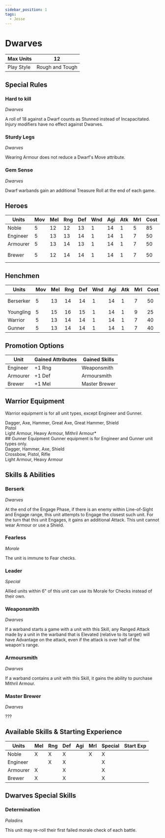 ```yaml
---
sidebar_position: 1
tags:
  - Jesse
---
```

# Dwarves

<!--
Gold Spendable: 1335
-->

| Max Units  | 12              |
| ---------- | --------------- |
| Play Style | Rough and Tough |
## Special Rules

### Hard to kill
*Dwarves*

A roll of 18 against a Dwarf counts as Stunned instead of Incapacitated. Injury modifiers have no effect against Dwarves.

### Sturdy Legs
*Dwarves*

Wearing Armour does not reduce a Dwarf's Move attribute.

### Gem Sense
*Dwarves*

Dwarf warbands gain an additional Treasure Roll at the end of each game.
## Heroes
| Units    | Mov | Mel | Rng | Def | Wnd | Agi | Atk | Mrl | Cost | Abilities     | Cap |
| -------- | --- | --- | --- | --- | --- | --- | --- | --- | ---- | ------------- | --- |
| Noble    | 5   | 12  | 12  | 13  | 1   | 14  | 1   | 5   | 85   | Leader        | 1   |
| Engineer | 5   | 13  | 13  | 14  | 1   | 14  | 1   | 7   | 50   | Weaponsmith   | -   |
| Armourer | 5   | 13  | 14  | 13  | 1   | 14  | 1   | 7   | 50   | Armoursmith   | -   |
| Brewer   | 5   | 12  | 14  | 14  | 1   | 14  | 1   | 7   | 50   | Master Brewer | -   |

## Henchmen
| Units     | Mov | Mel | Rng | Def | Wnd | Agi | Atk | Mrl | Cost | Abilities         | Cap |
| --------- | --- | --- | --- | --- | --- | --- | --- | --- | ---- | ----------------- | --- |
| Berserker | 5   | 13  | 14  | 14  | 1   | 14  | 1   | 7   | 50   | Berserk, Fearless | 2   |
| Youngling | 5   | 15  | 16  | 15  | 1   | 14  | 1   | 9   | 25   |                   | -   |
| Warrior   | 5   | 13  | 14  | 14  | 1   | 14  | 1   | 7   | 40   |                   | -   |
| Gunner    | 5   | 13  | 14  | 14  | 1   | 14  | 1   | 7   | 40   |                   | 4   |

## Promotion Options

| Unit     | Gained Attributes | Gained Skills |
| -------- | ----------------- | ------------- |
| Engineer | +1 Rng            | Weaponsmith   |
| Armourer | +1 Def            | Armoursmith   |
| Brewer   | +1 Mel            | Master Brewer |

## Warrior Equipment
Warrior equipment is for all unit types, except Engineer and Gunner.

<div name='melee-weapons'>
Dagger, Axe, Hammer, Great Axe, Great Hammer, Shield
</div>
<div name='ranged-weapons'>
Pistol
</div>
<div name='armour'>
Light Armour, Heavy Armour, Mithril Armour*
</div>
## Gunner Equipment
Gunner equipment is for Engineer and Gunner unit types only.

<div name='melee-weapons'>
Dagger, Hammer, Axe, Shield
</div>
<div name='ranged-weapons'>
Crossbow, Pistol, Rifle
</div>
<div name='armour'>
Light Armour, Heavy Armour
</div>


## Skills & Abilities 
### Berserk
*Dwarves*

At the end of the Engage Phase, if there is an enemy within Line-of-Sight and Engage range, this unit attempts to Engage the closest such unit. For the turn that this unit Engages, it gains an additional Attack. This unit cannot wear Armour or use a Shield.

### Fearless
*Morale*

The unit is immune to Fear checks.
### Leader
*Special*

Allied units within 6" of this unit can use its Morale for Checks instead of their own.

### Weaponsmith
*Dwarves*

If a warband starts a game with a unit with this Skill, any Ranged Attack made by a unit in the warband that is Elevated (relative to its target) will have Advantage on the attack, even if the attack is over half of the weapon's range.

### Armoursmith
*Dwarves*

If a warband contains a unit with this Skill, it gains the ability to purchase Mithril Armour.
### Master Brewer
*Dwarves*

???

## Available Skills & Starting Experience

| Units    | Mel | Rng | Def | Agi | Mrl | Special | Start Exp |
| -------- | --- | --- | --- | --- | --- | ------- | --------- |
| Noble    | X   | X   | X   |     | X   | X       |           |
| Engineer |     | X   | X   |     |     | X       |           |
| Armourer | X   |     | X   |     |     | X       |           |
| Brewer   | X   |     | X   |     |     | X       |           |
## Dwarves Special Skills

### Determination
*Paladins*

This unit may re-roll their first failed morale check of each battle.